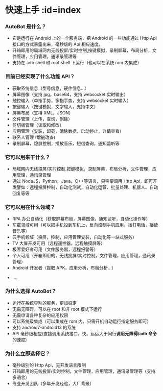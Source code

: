 # 快速上手 :id=index

### AutoBot 是什么？

- 它是运行在 Android 上的一个服务端，把 Android 的一些功能通过 Http Api 接口的方式暴露出来，毫秒级的 Api 相应速度。
- 开箱即用的局域网内无线投屏/实时控制,按键模拟，录制屏幕，布局分析，文件管理，应用管理，通讯录管理等
- 支持在 adb shell 和 root shell 下运行（也可以在系统 rom 内集成）

### 目前已经实现了什么功能 API？

- 获取系统信息（型号信息，硬件信息...）
- 屏幕图像（支持 jpg，base64，支持 websocket 实时输出）
- 触控输入（单指手势，多指手势，支持 websocket 实时输入）
- 按键输入（按键模拟，文字输入，支持中文）
- 屏幕布局（支持 XML，JSON）
- 文件管理（上传，查询，删除）
- 剪切板管理（读取和修改）
- 应用管理（安装，卸载，清除数据，启动停止，详情查看）
- 联系人管理 (增删改查)
- 录制屏幕，熄屏控制，播放音乐，短信查询，通知监听等

### 它可以用来干什么？

- 局域网内无线投屏/实时控制,按键模拟，录制屏幕，布局分析，文件管理，应用管理，通讯录管理
- 通过 NodeJS，Python，Java，C++等语言，只需要调用 Http Api，即可开发譬如：远程投屏控制，自动化测试，自动化运营、批量处理、机器人、自动回复等等

### 它可以用在什么领域？

- RPA 办公自动化（获取屏幕布局，屏幕图像，通知监听，自动化操作等）
- 车载领域可用（可以把手机投到车机上，反向控制手机应用，拨打电话，播放音乐等）
- 云手机领域（投屏，控制，应用管理安装，自动化等一站式服务）
- TV 大屏开发可用（远程遥控器，远程触摸屏等）
- 极客爱好者可用（文件服务器，远程报警等）
- 个人可用（开箱即用的，无线投屏/实时控制，文件管理，应用管理，通讯录管理）
- Android 开发者（提取 APK，应用分析，布局分析...）
<!-- - 群控领域，爬虫（跨境电商，各种平台） -->
- .....

### 为什么选择 AutoBot？

- 运行在系统界别的服务，更加稳定
- 无需无障碍，可以在 root 和非 root 模式下运行
- 无需申请各种复杂的应用权限
- 可以系统级集成（可以集成在 rom 内，只需开机自动运行指定服务即可）
- 支持 android7-android13 的系统
- API 毫秒级相应(直接调用系统接口，快。远远大于同行**调用无障碍/adb 命令**的速度)

### 为什么立即选择它？

- 毫秒级别的 Http Api，无开发语言限制
- 开箱即用的无线投屏/实时控制，文件管理，应用管理，通讯录管理等（支持多语言）
- 专业开发团队（多年开发经验，大厂背景）
<!-- - 积极成为作者的朋友，享受无限期的免费试用 -->
